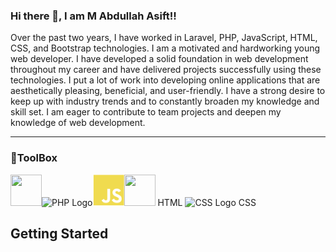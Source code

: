 ### Hi there 👋, I am M Abdullah Asift!!

Over the past two years, I have worked in Laravel, PHP, JavaScript, HTML, CSS, and Bootstrap technologies. I am a motivated and hardworking young web developer. I have developed a solid foundation in web development throughout my career and have delivered projects successfully using these technologies. I put a lot of work into developing online applications that are aesthetically pleasing, beneficial, and user-friendly. I have a strong desire to keep up with industry trends and to constantly broaden my knowledge and skill set. I am eager to contribute to team projects and deepen my knowledge of web development.

---
### 🧰ToolBox

<img src="https://laravel.com/img/logomark.min.svg" width="50" height="50"><img src="https://www.php.net/images/logos/new-php-logo.svg" alt="PHP Logo" width="50" height="50"><img src="https://github.com/devicons/devicon/blob/master/icons/javascript/javascript-plain.svg" width="50" height="50"><img src="https://www.w3.org/html/logo/downloads/HTML5_1Color_Black.svg" width="50" height="50"> HTML <img src="https://www.w3.org/Style/CSS/logos/80x15.png" alt="CSS Logo" width="50" height="50"> CSS

## Getting Started

<!--
**abdullahasifab/abdullahasifab** is a ✨ _special_ ✨ repository because its `README.md` (this file) appears on your GitHub profile.

Here are some ideas to get you started:

- 🔭 I’m currently working on ...
- 🌱 I’m currently learning ...
- 👯 I’m looking to collaborate on ...
- 🤔 I’m looking for help with ...
- 💬 Ask me about ...
- 📫 How to reach me: ...
- 😄 Pronouns: ...
- ⚡ Fun fact: ...
-->
